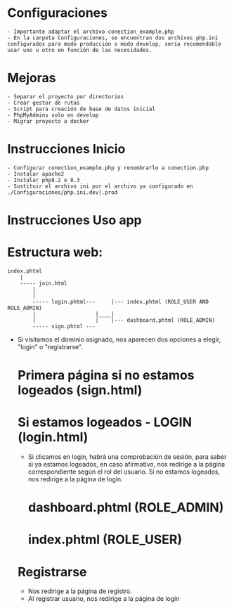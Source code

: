 
# Configuraciones
    - Importante adaptar el archivo conection_example.php
    - En la carpeta Configuraciones, se encuentran dos archivos php.ini configurados para modo producción o modo develop, sería recomendable usar uno u otro en función de las necesidades.

# Mejoras
    - Separar el proyecto por directorios
    - Crear gestor de rutas
    - Script para creación de base de datos inicial
    - PhpMyAdmins solo en develop
    - Migrar proyecto a docker


# Instrucciones Inicio
    - Configurar conection_example.php y renombrarlo a conection.php
    - Instalar apache2
    - Instalar php8.2 o 8.3
    - Sustituir el archivo ini por el archivo ya configurado en ./Configuraciones/php.ini.dev|.prod

# Instrucciones Uso app

# Estructura web:
    index.phtml
        |
        ----- join.html
            |
            |
            ----- login.phtml---     |--- index.phtml (ROLE_USER AND ROLE_ADMIN)
            |                   |____|
            |                   |    |--- dashboard.phtml (ROLE_ADMIN)
            ----- sign.phtml ---


- Si visitamos el dominio asignado, nos aparecen dos opciones a elegir, "login" o "registrarse".
    
    # Primera página si no estamos logeados (sign.html)
    # Si estamos logeados - LOGIN (login.html)
    - Si clicamos en login, habrá una comprobación de sesión, para saber si ya estamos logeados, en caso afirmativo, nos redirige a la página correspondiente según el rol del usuario. Si no estamos logeados, nos redirige a la página de login.
        # dashboard.phtml (ROLE_ADMIN)
        # index.phtml (ROLE_USER)
    # Registrarse
    - Nos redirige a la página de registro.
    - Al registrar usuario, nos redirige a la página de login
